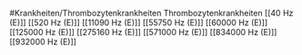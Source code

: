 #Krankheiten/Thrombozytenkrankheiten
Thrombozytenkrankheiten
[[40 Hz (E)]]
[[520 Hz (E)]]
[[11090 Hz (E)]]
[[55750 Hz (E)]]
[[60000 Hz (E)]]
[[125000 Hz (E)]]
[[275160 Hz (E)]]
[[571000 Hz (E)]]
[[834000 Hz (E)]]
[[932000 Hz (E)]]
